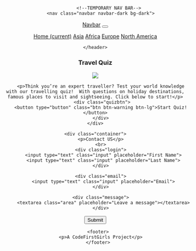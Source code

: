 <!DOCTYPE html>
<html>
    <header>
        <title>Our Travel Blog</title>
         <link href="https://fonts.googleapis.com/css2?family=Roboto&display=swap" rel="stylesheet">
        <link rel="stylesheet" href="https://stackpath.bootstrapcdn.com/bootstrap/4.3.1/css/bootstrap.min.css" integrity="sha384-ggOyR0iXCbMQv3Xipma34MD+dH/1fQ784/j6cY/iJTQUOhcWr7x9JvoRxT2MZw1T" crossorigin="anonymous">
        <link rel="stylesheet" href="frontpage.css">
              
              <!--TEMPORARY NAV BAR-->
        <nav class="navbar navbar-dark bg-dark">
  <a class="navbar-brand" href="#">Navbar</a>
  <button class="navbar-toggler" type="button" data-toggle="collapse" data-target="#navbarNavAltMarkup" aria-controls="navbarNavAltMarkup" aria-expanded="false" aria-label="Toggle navigation">
    <span class="navbar-toggler-icon"></span>
  </button>
  <div class="collapse navbar-collapse" id="navbarNavAltMarkup">
    <div class="navbar-nav">
      <a class="nav-item nav-link active" href="#">Home <span class="sr-only">(current)</span></a>
      <a class="nav-item nav-link" href="#">Asia</a>
      <a class="nav-item nav-link" href="#">Africa</a>
        <a class="nav-item nav-link" href="#">Europe</a>
        <a class="nav-item nav-link" href="#">North America</a>
    </div>
  </div>
</nav>
        
    </header>

<body>
    <!--QUIZ CONTAINER-->
    <div class="quiz">
        <h3>Travel Quiz</h3>
        <img src="https://static.thenounproject.com/png/38719-200.png">
        
        <p>Think you’re an expert traveller? Test your world knowledge with our travelling quiz!  With questions on holiday destinations, famous places to visit and sightseeing. Click below to start!</p>
         <div class="quizbtn">
        <button type="button" class="btn btn-warning btn-lg">Start Quiz!</button>
        </div>
    </div>

<!--CONTACT US PAGE-->
    <div class="container">
        <p>Contact US</p>
        <br>
        <div class="login">
          <input type="text" class="input" placeholder="First Name">
          <input type="text" class="input" placeholder="Last Name">
        </div>
        
        <div class="email">
          <input type="text" class="input" placeholder="Email">
        </div>
        
        <div class="message">
          <textarea class="area" placeholder="Leave a message"></textarea>
        </div>
 <div class="submitbtn">
        <button type="button" class="btn btn-warning btn-lg">Submit</button>
        </div>
      </div>

      <footer>
        <p>A CodeFirstGirls Project</p>
      </footer>
</body>
</html>

